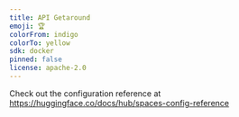 ```yaml
---
title: API Getaround
emoji: 🏆
colorFrom: indigo
colorTo: yellow
sdk: docker
pinned: false
license: apache-2.0
---
```


Check out the configuration reference at https://huggingface.co/docs/hub/spaces-config-reference
